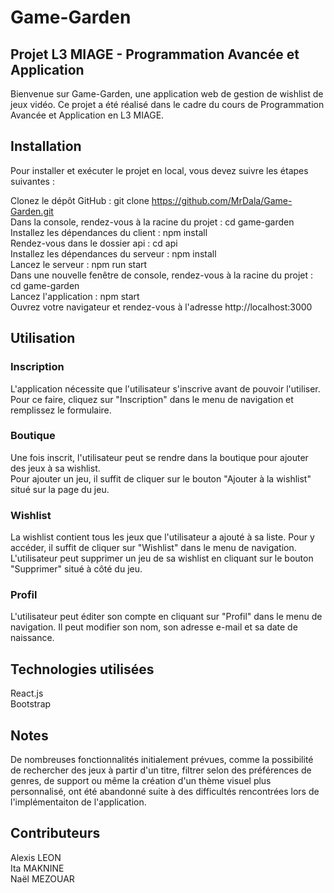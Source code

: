 # Game-Garden
## Projet L3 MIAGE - Programmation Avancée et Application

Bienvenue sur Game-Garden, une application web de gestion de wishlist de jeux vidéo. Ce projet a été réalisé dans le cadre du cours de Programmation Avancée et Application en L3 MIAGE.

## Installation

Pour installer et exécuter le projet en local, vous devez suivre les étapes suivantes :

Clonez le dépôt GitHub : git clone https://github.com/MrDala/Game-Garden.git \
Dans la console, rendez-vous à la racine du projet : cd game-garden \
Installez les dépendances du client : npm install \
Rendez-vous dans le dossier api : cd api \
Installez les dépendances du serveur : npm install \
Lancez le serveur : npm run start \
Dans une nouvelle fenêtre de console, rendez-vous à la racine du projet : cd game-garden \
Lancez l'application : npm start \
Ouvrez votre navigateur et rendez-vous à l'adresse http://localhost:3000

## Utilisation

### Inscription
L'application nécessite que l'utilisateur s'inscrive avant de pouvoir l'utiliser. \
Pour ce faire, cliquez sur "Inscription" dans le menu de navigation et remplissez le formulaire. 

### Boutique
Une fois inscrit, l'utilisateur peut se rendre dans la boutique pour ajouter des jeux à sa wishlist.\
Pour ajouter un jeu, il suffit de cliquer sur le bouton "Ajouter à la wishlist" situé sur la page du jeu. 

### Wishlist
La wishlist contient tous les jeux que l'utilisateur a ajouté à sa liste. Pour y accéder, il suffit de cliquer sur "Wishlist" dans le menu de navigation. \
L'utilisateur peut supprimer un jeu de sa wishlist en cliquant sur le bouton "Supprimer" situé à côté du jeu. 

### Profil
L'utilisateur peut éditer son compte en cliquant sur "Profil" dans le menu de navigation. Il peut modifier son nom, son adresse e-mail et sa date de naissance. 

## Technologies utilisées

React.js \
Bootstrap

## Notes
De nombreuses fonctionnalités initialement prévues, comme la possibilité de rechercher des jeux à partir d'un titre, filtrer selon des préférences de genres, de support ou même la création d'un thème visuel plus personnalisé, ont été abandonné suite à des difficultés rencontrées lors de l'implémentaiton de l'application.

## Contributeurs

Alexis LEON \
Ita MAKNINE \
Naël MEZOUAR 
